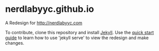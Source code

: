 # nerdlabyyc.github.io
A Redesign for http://nerdlabyyc.com

To contribute, clone this repository and install [Jekyll](http://jekyllrb.com/).
Use the [quick start guide](http://jekyllrb.com/docs/quickstart/) to learn how to use 'jekyll serve' to view the redesign and make changes.
